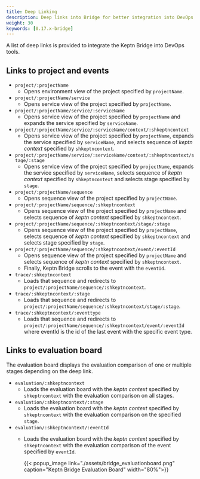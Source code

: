 ```yaml
---
title: Deep Linking
description: Deep links into Bridge for better integration into DevOps tools
weight: 30
keywords: [0.17.x-bridge]
---
```


A list of deep links is provided to integrate the Keptn Bridge into DevOps tools.

## Links to project and events

- `project/:projectName`
  - Opens environment view of the project specified by `projectName`.
- `project/:projectName/service`
  - Opens service view of the project specified by `projectName`.
- `project/:projectName/service/:serviceName`
  - Opens service view of the project specified by `projectName` and expands the service specified by `serviceName`.
- `project/:projectName/service/:serviceName/context/:shkeptncontext`
  - Opens service view of the project specified by `projectName`, expands the service specified by `serviceName`, and selects sequence of *keptn context* specified by `shkeptncontext`.
- `project/:projectName/service/:serviceName/context/:shkeptncontext/stage/:stage`
  - Opens service view of the project specified by `projectName`, expands the service specified by `serviceName`, selects sequence of *keptn context* specified by `shkeptncontext` and selects stage specified by `stage`.
- `project/:projectName/sequence`
  - Opens sequence view of the project specified by `projectName`.
- `project/:projectName/sequence/:shkeptncontext`
  - Opens sequence view of the project specified by `projectName` and selects sequence of *keptn context* specified by `shkeptncontext`.
- `project/:projectName/sequence/:shkeptncontext/stage/:stage`
  - Opens sequence view of the project specified by `projectName`, selects sequence of *keptn context* specified by `shkeptncontext` and selects stage specified by `stage`.
- `project/:projectName/sequence/:shkeptncontext/event/:eventId`
  - Opens sequence view of the project specified by `projectName` and selects sequence of *keptn context* specified by `shkeptncontext`.
  - Finally, Keptn Bridge scrolls to the event with the `eventId`.
- `trace/:shkeptncontext`
  - Loads that sequence and redirects to `project/:projectName/sequence/:shkeptncontext`.
- `trace/:shkeptncontext/:stage`
  - Loads that sequence and redirects to `project/:projectName/sequence/:shkeptncontext/stage/:stage`.
- `trace/:shkeptncontext/:eventtype`
  - Loads that sequence and redirects to `project/:projectName/sequence/:shkeptncontext/event/:eventId` where eventId is the id of the last event with the specific event type.

## Links to evaluation board

The evaluation board displays the evaluation comparison of one or multiple stages depending on the deep link.

- `evaluation/:shkeptncontext`
  - Loads the evaluation board with the *keptn context* specified by `shkeptncontext` with the evaluation comparison on all stages.
- `evaluation/:shkeptncontext/:stage`
  - Loads the evaluation board with the *keptn context* specified by `shkeptncontext` with the evaluation comparison on the specified `stage`.
- `evaluation/:shkeptncontext/:eventId`
  - Loads the evaluation board with the *keptn context* specified by `shkeptncontext` with the evaluation comparison of the event specified by `eventId`.
  
    {{< popup_image
      link="./assets/bridge_evaluationboard.png"
      caption="Keptn Bridge Evaluation Board"
      width="80%">}}
